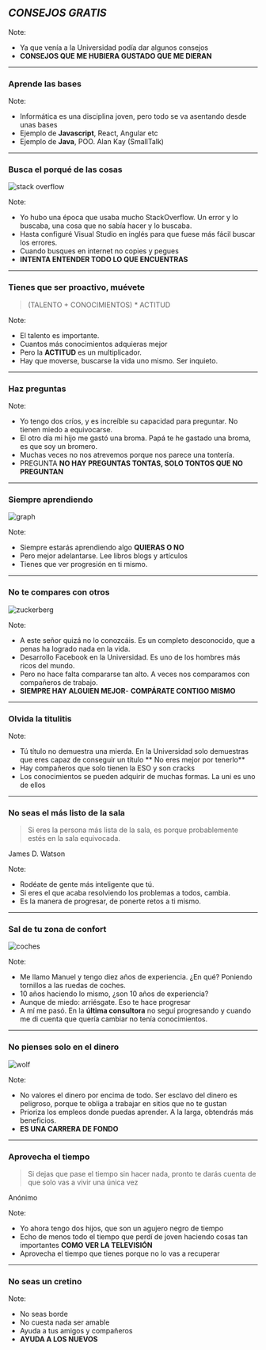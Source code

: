 ## *CONSEJOS GRATIS*

Note:
- Ya que venía a la Universidad podía dar algunos consejos
- **CONSEJOS QUE ME HUBIERA GUSTADO QUE ME DIERAN**
---

### Aprende las bases

Note:
- Informática es una disciplina joven, pero todo se va asentando desde unas bases
- Ejemplo de **Javascript**, React, Angular etc
- Ejemplo de **Java**, POO. Alan Kay (SmallTalk)
---

### Busca el porqué de las cosas

![stack overflow](assets/img/stackoverflow.jpg)

Note:
- Yo hubo una época que usaba mucho StackOverflow. Un error y lo buscaba, una cosa que no sabía hacer y lo buscaba. 
- Hasta configuré Visual Studio en inglés para que fuese más fácil buscar los errores.
- Cuando busques en internet no copies y pegues
- **INTENTA ENTENDER TODO LO QUE ENCUENTRAS**

---

### Tienes que ser proactivo, muévete

> (TALENTO + CONOCIMIENTOS) * ACTITUD

Note:
- El talento es importante.
- Cuantos más conocimientos adquieras mejor
- Pero la **ACTITUD** es un multiplicador. 
- Hay que moverse, buscarse la vida uno mismo. Ser inquieto. 

---

### Haz preguntas

Note:
- Yo tengo dos críos, y es increíble su capacidad para preguntar. No tienen miedo a equivocarse.
- El otro día mi hijo me gastó una broma. Papá te he gastado una broma, es que soy un bromero.
- Muchas veces no nos atrevemos porque nos parece una tontería. 
- PREGUNTA **NO HAY PREGUNTAS TONTAS, SOLO TONTOS QUE NO PREGUNTAN**

---

### Siempre aprendiendo

![graph](assets/img/siempre_aprendiendo.jpg)

Note:
- Siempre estarás aprendiendo algo **QUIERAS O NO**
- Pero mejor adelantarse. Lee libros blogs y artículos
- Tienes que ver progresión en ti mismo.

---
### No te compares con otros
![zuckerberg](assets/img/zuckerberg.jpeg)

Note:
- A este señor quizá no lo conozcáis. Es un completo desconocido, que a penas ha logrado nada en la vida.
- Desarrollo Facebook en la Universidad. Es uno de los hombres más ricos del mundo.
- Pero no hace falta compararse tan alto. A veces nos comparamos con compañeros de trabajo.
- **SIEMPRE HAY ALGUIEN MEJOR**- **COMPÁRATE CONTIGO MISMO**

---
### Olvida la titulitis 

Note:
- Tú título no demuestra una mierda. En la Universidad solo demuestras que eres capaz de conseguir un título ** No eres mejor por tenerlo**
- Hay compañeros que solo tienen la ESO y son cracks
- Los conocimientos se pueden adquirir de muchas formas. La uni es uno de ellos

---
### No seas el más listo de la sala

> Si eres la persona más lista de la sala, es porque probablemente estés en la sala equivocada.

James D. Watson

Note:
- Rodéate de gente más inteligente que tú.
- Si eres el que acaba resolviendo los problemas a todos, cambia.
- Es la manera de progresar, de ponerte retos a ti mismo.

---
### Sal de tu zona de confort

![coches](assets/img/coches.jpg)

Note:
- Me llamo Manuel y tengo diez años de experiencia. ¿En qué? Poniendo tornillos a las ruedas de coches.
- 10 años haciendo lo mismo, ¿son 10 años de experiencia?
- Aunque de miedo: arriésgate. Eso te hace progresar
- A mí me pasó. En la **última consultora** no seguí progresando y cuando me di cuenta que quería cambiar no tenía conocimientos.

---

### No pienses solo en el dinero

![wolf](assets/img/wolf.gif)

Note:
- No valores el dinero por encima de todo. Ser esclavo del dinero es peligroso, porque te obliga a trabajar en sitios que no te gustan
- Prioriza los empleos donde puedas aprender. A la larga, obtendrás más beneficios.
- **ES UNA CARRERA DE FONDO**

---
### Aprovecha el tiempo

> Si dejas que pase el tiempo sin hacer nada, pronto te darás cuenta de que solo vas a vivir una única vez

Anónimo

Note:
- Yo ahora tengo dos hijos, que son un agujero negro de tiempo
- Echo de menos todo el tiempo que perdí de joven haciendo cosas tan importantes **COMO VER LA TELEVISIÓN**
- Aprovecha el tiempo que tienes porque no lo vas a recuperar

---
### No seas un cretino

Note:
- No seas borde
- No cuesta nada ser amable
- Ayuda a tus amigos y compañeros
- **AYUDA A LOS NUEVOS**








